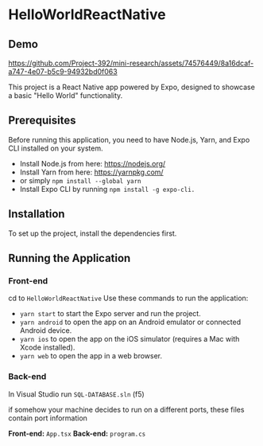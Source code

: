 # HelloWorldReactNative

## Demo

https://github.com/Project-392/mini-research/assets/74576449/8a16dcaf-a747-4e07-b5c9-94932bd0f063

This project is a React Native app powered by Expo, designed to showcase a basic "Hello World" functionality.

## Prerequisites

Before running this application, you need to have Node.js, Yarn, and Expo CLI installed on your system. 


- Install Node.js from here: https://nodejs.org/
- Install Yarn from here: https://yarnpkg.com/
- or simply `npm install --global yarn`
- Install Expo CLI by running `npm install -g expo-cli.`

## Installation

To set up the project, install the dependencies first.

## Running the Application

### Front-end
cd to `HelloWorldReactNative`
Use these commands to run the application:

- `yarn start` to start the Expo server and run the project.
- `yarn android` to open the app on an Android emulator or connected Android device.
- `yarn ios` to open the app on the iOS simulator (requires a Mac with Xcode installed).
- `yarn web` to open the app in a web browser.

### Back-end
In Visual Studio run `SQL-DATABASE.sln` (f5)

if somehow your machine decides to run on a different ports, these files contain port information

**Front-end:** `App.tsx`
**Back-end:** `program.cs`
